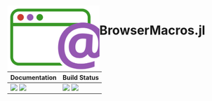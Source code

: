 <img align="left" src="docs/src/assets/logo.svg" height="150">

# BrowserMacros.jl

| **Documentation**                                 | **Build Status**                    |
|:------------------------------------------------- |:----------------------------------- |
| [![][docs-im]][docs] [![][docs-dev-im]][docs-dev] | [![][ci-im]][ci] [![][cov-im]][cov] |


[docs-im]: https://img.shields.io/badge/docs-stable-blue.svg
[docs]: hhttps://adrhill.github.io/BrowserMacros.jl/stable/

[docs-dev-im]: https://img.shields.io/badge/docs-main-blue.svg
[docs-dev]: https://adrhill.github.io/BrowserMacros.jl/dev/

[ci-im]: https://github.com/adrhill/BrowserMacros.jl/actions/workflows/CI.yml/badge.svg?branch=main
[ci]: https://github.com/adrhill/BrowserMacros.jl/actions/workflows/CI.yml?query=branch%3Amain

[cov-im]: https://codecov.io/gh/adrhill/BrowserMacros.jl/branch/main/graph/badge.svg
[cov]: https://codecov.io/gh/adrhill/BrowserMacros.jl